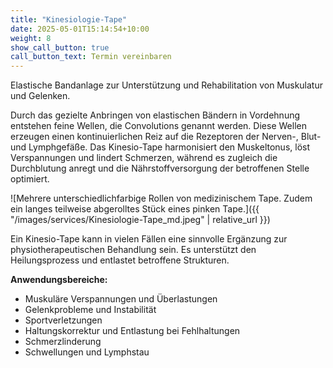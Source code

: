 ```yaml
---
title: "Kinesiologie-Tape"
date: 2025-05-01T15:14:54+10:00
weight: 8
show_call_button: true
call_button_text: Termin vereinbaren
---
```


Elastische Bandanlage zur Unterstützung und Rehabilitation von Muskulatur und Gelenken.

Durch das gezielte Anbringen von elastischen Bändern in Vordehnung entstehen feine Wellen, die Convolutions genannt werden. Diese Wellen erzeugen einen kontinuierlichen Reiz auf die Rezeptoren der Nerven-, Blut- und Lymphgefäße. Das Kinesio-Tape harmonisiert den Muskeltonus, löst Verspannungen und lindert Schmerzen, während es zugleich die Durchblutung anregt und die Nährstoffversorgung der betroffenen Stelle optimiert.

![Mehrere unterschiedlichfarbige Rollen von medizinischem Tape. Zudem ein langes teilweise abgerolltes Stück eines pinken Tape.]({{ "/images/services/Kinesiologie-Tape_md.jpeg" | relative_url }})

Ein Kinesio-Tape kann in vielen Fällen eine sinnvolle Ergänzung zur physiotherapeutischen Behandlung sein. Es unterstützt den Heilungsprozess und entlastet betroffene Strukturen.

**Anwendungsbereiche:**
* Muskuläre Verspannungen und Überlastungen
* Gelenkprobleme und Instabilität
* Sportverletzungen
* Haltungskorrektur und Entlastung bei Fehlhaltungen
* Schmerzlinderung
* Schwellungen und Lymphstau
